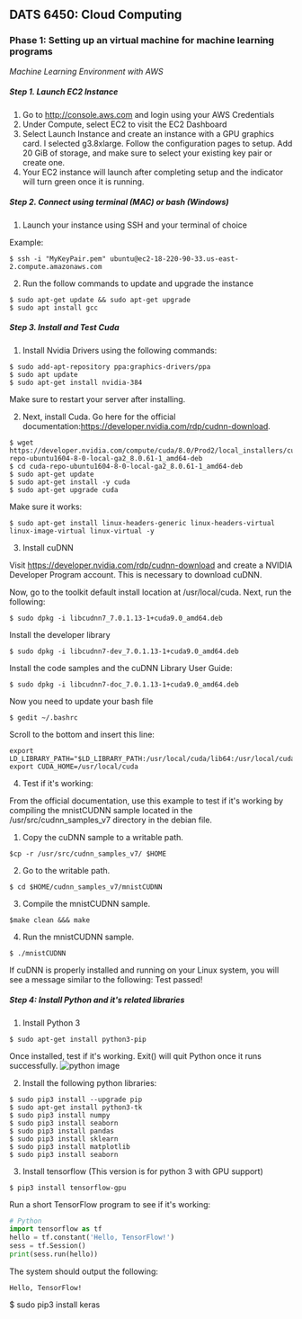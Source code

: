 ## DATS 6450: Cloud Computing
### Phase 1: Setting up an virtual machine for machine learning programs

*Machine Learning Environment with AWS*

##### Step 1. Launch EC2 Instance
1. Go to http://console.aws.com and login using your AWS Credentials
2. Under Compute, select EC2 to visit the EC2 Dashboard
3. Select Launch Instance and create an instance with a GPU graphics card. I selected g3.8xlarge. Follow the configuration pages to setup. Add 20 GiB of storage, and make sure to select your existing key pair or create one.
4. Your EC2 instance will launch after completing setup and the indicator will turn green once it is running.

##### Step 2. Connect using terminal (MAC) or bash (Windows)
1. Launch your instance using SSH and your terminal of choice

Example:
```
$ ssh -i "MyKeyPair.pem" ubuntu@ec2-18-220-90-33.us-east-2.compute.amazonaws.com
```
2. Run the follow commands to update and upgrade the instance
```
$ sudo apt-get update && sudo apt-get upgrade
$ sudo apt install gcc
```
##### Step 3. Install and Test Cuda
1. Install Nvidia Drivers using the following commands:
```
$ sudo add-apt-repository ppa:graphics-drivers/ppa
$ sudo apt update
$ sudo apt-get install nvidia-384
```
Make sure to restart your server after installing.

2. Next, install Cuda. Go here for the official documentation:https://developer.nvidia.com/rdp/cudnn-download.
```
$ wget https://developer.nvidia.com/compute/cuda/8.0/Prod2/local_installers/cuda-repo-ubuntu1604-8-0-local-ga2_8.0.61-1_amd64-deb
$ cd cuda-repo-ubuntu1604-8-0-local-ga2_8.0.61-1_amd64-deb
$ sudo apt-get update
$ sudo apt-get install -y cuda
$ sudo apt-get upgrade cuda
```
Make sure it works:
```
$ sudo apt-get install linux-headers-generic linux-headers-virtual linux-image-virtual linux-virtual -y
```
3. Install cuDNN

Visit https://developer.nvidia.com/rdp/cudnn-download and create a NVIDIA Developer Program account. This is necessary to download cuDNN.

Now, go to the toolkit default install location at /usr/local/cuda. Next, run the following:
```
$ sudo dpkg -i libcudnn7_7.0.1.13-1+cuda9.0_amd64.deb
```
Install the developer library
```
$ sudo dpkg -i libcudnn7-dev_7.0.1.13-1+cuda9.0_amd64.deb
```
Install the code samples and the cuDNN Library User Guide:
```
$ sudo dpkg -i libcudnn7-doc_7.0.1.13-1+cuda9.0_amd64.deb
```
Now you need to update your bash file
```
$ gedit ~/.bashrc
```
Scroll to the bottom and insert this line:
```
export LD_LIBRARY_PATH="$LD_LIBRARY_PATH:/usr/local/cuda/lib64:/usr/local/cuda/extras/CUPTI/lib64"
export CUDA_HOME=/usr/local/cuda
```

4. Test if it's working:

From the official documentation, use this example to test if it's working by compiling the mnistCUDNN
sample located in the /usr/src/cudnn_samples_v7 directory in the debian file.
  1. Copy the cuDNN sample to a writable path.
```
$cp -r /usr/src/cudnn_samples_v7/ $HOME
```
 2. Go to the writable path.
```
$ cd $HOME/cudnn_samples_v7/mnistCUDNN
```
 3. Compile the mnistCUDNN sample.
```
$make clean &&& make
```
4. Run the mnistCUDNN sample.
```
$ ./mnistCUDNN
```
If cuDNN is properly installed and running on your Linux system, you will see a
message similar to the following:
Test passed!

##### Step 4: Install Python and it's related libraries
1. Install Python 3
```
$ sudo apt-get install python3-pip
```
Once installed, test if it's working. Exit() will quit Python once it runs successfully.
![python image](/images/python.jpeg)

2. Install the following python libraries:
```
$ sudo pip3 install --upgrade pip
$ sudo apt-get install python3-tk
$ sudo pip3 install numpy
$ sudo pip3 install seaborn
$ sudo pip3 install pandas
$ sudo pip3 install sklearn
$ sudo pip3 install matplotlib
$ sudo pip3 install seaborn
```
3. Install tensorflow (This version is for python 3 with GPU support)
```
$ pip3 install tensorflow-gpu
```

Run a short TensorFlow program to see if it's working:
```python
# Python
import tensorflow as tf
hello = tf.constant('Hello, TensorFlow!')
sess = tf.Session()
print(sess.run(hello))
```
The system should output the following:
```
Hello, TensorFlow!
```

$ sudo pip3 install keras
```
